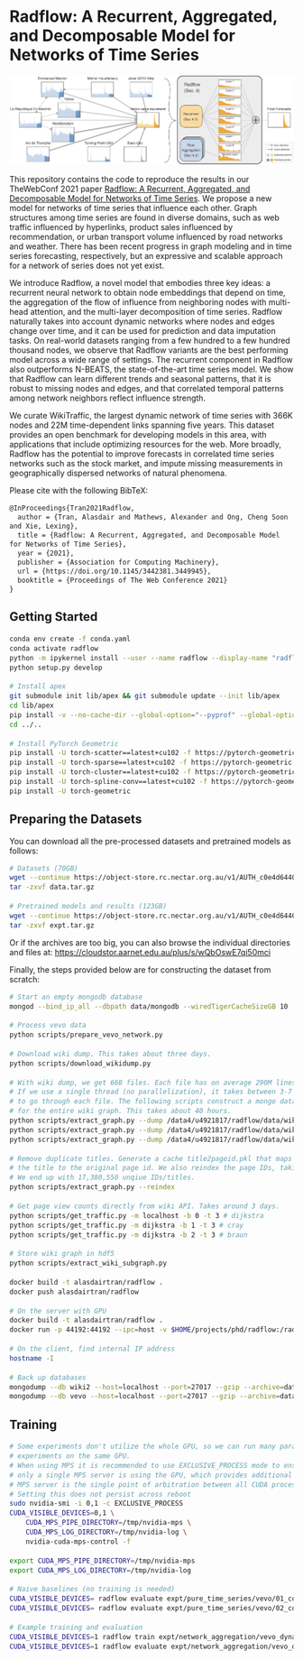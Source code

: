 # Radflow: A Recurrent, Aggregated, and Decomposable Model for Networks of Time Series

![Teaser](figures/teaser.png)

This repository contains the code to reproduce the results in our TheWebConf
2021 paper [Radflow: A Recurrent, Aggregated, and Decomposable Model for
Networks of Time Series](https://arxiv.org/abs/2102.07289). We propose a new
model for networks of time series that influence each other. Graph structures
among time series are found in diverse domains, such as web traffic influenced
by hyperlinks, product sales influenced by recommendation, or urban transport
volume influenced by road networks and weather. There has been recent progress
in graph modeling and in time series forecasting, respectively, but an
expressive and scalable approach for a network of series does not yet exist.

We introduce Radflow, a novel model that embodies three key ideas: a recurrent
neural network to obtain node embeddings that depend on time, the aggregation
of the flow of influence from neighboring nodes with multi-head attention, and
the multi-layer decomposition of time series. Radflow naturally takes into
account dynamic networks where nodes and edges change over time, and it can be
used for prediction and data imputation tasks. On real-world datasets ranging
from a few hundred to a few hundred thousand nodes, we observe that Radflow
variants are the best performing model across a wide range of settings. The
recurrent component in Radflow also outperforms N-BEATS, the state-of-the-art
time series model. We show that Radflow can learn different trends and seasonal
patterns, that it is robust to missing nodes and edges, and that correlated
temporal patterns among network neighbors reflect influence strength.

We curate WikiTraffic, the largest dynamic network of time series with 366K
nodes and 22M time-dependent links spanning five years. This dataset provides
an open benchmark for developing models in this area, with applications that
include optimizing resources for the web. More broadly, Radflow has the
potential to improve forecasts in correlated time series networks such as the
stock market, and impute missing measurements in geographically dispersed
networks of natural phenomena.

Please cite with the following BibTeX:

```raw
@InProceedings{Tran2021Radflow,
  author = {Tran, Alasdair and Mathews, Alexander and Ong, Cheng Soon and Xie, Lexing},
  title = {Radflow: A Recurrent, Aggregated, and Decomposable Model for Networks of Time Series},
  year = {2021},
  publisher = {Association for Computing Machinery},
  url = {https://doi.org/10.1145/3442381.3449945},
  booktitle = {Proceedings of The Web Conference 2021}
}
```

## Getting Started

```sh
conda env create -f conda.yaml
conda activate radflow
python -m ipykernel install --user --name radflow --display-name "radflow"
python setup.py develop

# Install apex
git submodule init lib/apex && git submodule update --init lib/apex
cd lib/apex
pip install -v --no-cache-dir --global-option="--pyprof" --global-option="--cpp_ext" --global-option="--cuda_ext" ./
cd ../..

# Install PyTorch Geometric
pip install -U torch-scatter==latest+cu102 -f https://pytorch-geometric.com/whl/torch-1.6.0.html
pip install -U torch-sparse==latest+cu102 -f https://pytorch-geometric.com/whl/torch-1.6.0.html
pip install -U torch-cluster==latest+cu102 -f https://pytorch-geometric.com/whl/torch-1.6.0.html
pip install -U torch-spline-conv==latest+cu102 -f https://pytorch-geometric.com/whl/torch-1.6.0.html
pip install -U torch-geometric
```

## Preparing the Datasets

You can download all the pre-processed datasets and pretrained models as
follows:

```sh
# Datasets (70GB)
wget --continue https://object-store.rc.nectar.org.au/v1/AUTH_c0e4d64401cf433fb0260d211c3f23f8/radflow/data.tar.gz
tar -zxvf data.tar.gz

# Pretrained models and results (123GB)
wget --continue https://object-store.rc.nectar.org.au/v1/AUTH_c0e4d64401cf433fb0260d211c3f23f8/radflow/expt.tar.gz
tar -zxvf expt.tar.gz
```

Or if the archives are too big, you can also browse the individual directories
and files at: https://cloudstor.aarnet.edu.au/plus/s/wQbOswE7qi50mci

Finally, the steps provided below are for constructing the dataset from
scratch:

```sh
# Start an empty mongodb database
mongod --bind_ip_all --dbpath data/mongodb --wiredTigerCacheSizeGB 10

# Process vevo data
python scripts/prepare_vevo_network.py

# Download wiki dump. This takes about three days.
python scripts/download_wikidump.py

# With wiki dump, we get 668 files. Each file has on average 290M lines.
# If we use a single thread (no parallelization), it takes between 3-7 hours
# to go through each file. The following scripts construct a mongo database
# for the entire wiki graph. This takes about 40 hours.
python scripts/extract_graph.py --dump /data4/u4921817/radflow/data/wikidump --host dijkstra --n-jobs 24 --total 232 --split 0 # braun
python scripts/extract_graph.py --dump /data4/u4921817/radflow/data/wikidump --host dijkstra --n-jobs 20 --total 232 --split 1 # cray
python scripts/extract_graph.py --dump /data4/u4921817/radflow/data/wikidump --host dijkstra --n-jobs 20 --total 232 --split 2 # cray

# Remove duplicate titles. Generate a cache title2pageid.pkl that maps
# the title to the original page id. We also reindex the page IDs, taking 3h.
# We end up with 17,380,550 unqiue IDs/titles.
python scripts/extract_graph.py --reindex

# Get page view counts directly from wiki API. Takes around 3 days.
python scripts/get_traffic.py -m localhost -b 0 -t 3 # dijkstra
python scripts/get_traffic.py -m dijkstra -b 1 -t 3 # cray
python scripts/get_traffic.py -m dijkstra -b 2 -t 3 # braun

# Store wiki graph in hdf5
python scripts/extract_wiki_subgraph.py

docker build -t alasdairtran/radflow .
docker push alasdairtran/radflow

# On the server with GPU
docker build -t alasdairtran/radflow .
docker run -p 44192:44192 --ipc=host -v $HOME/projects/phd/radflow:/radflow alasdairtran/radflow

# On the client, find internal IP address
hostname -I

# Back up databases
mongodump --db wiki2 --host=localhost --port=27017 --gzip --archive=data/mongobackups/wiki-2020-09-17.gz
mongodump --db vevo --host=localhost --port=27017 --gzip --archive=data/mongobackups/vevo-2020-09-17.gz
```

## Training

```sh
# Some experiments don't utilize the whole GPU, so we can run many parallel
# experiments on the same GPU.
# When using MPS it is recommended to use EXCLUSIVE_PROCESS mode to ensure that
# only a single MPS server is using the GPU, which provides additional insurance that the
# MPS server is the single point of arbitration between all CUDA processes for that GPU.
# Setting this does not persist across reboot
sudo nvidia-smi -i 0,1 -c EXCLUSIVE_PROCESS
CUDA_VISIBLE_DEVICES=0,1 \
    CUDA_MPS_PIPE_DIRECTORY=/tmp/nvidia-mps \
    CUDA_MPS_LOG_DIRECTORY=/tmp/nvidia-log \
    nvidia-cuda-mps-control -f

export CUDA_MPS_PIPE_DIRECTORY=/tmp/nvidia-mps
export CUDA_MPS_LOG_DIRECTORY=/tmp/nvidia-log

# Naive baselines (no training is needed)
CUDA_VISIBLE_DEVICES= radflow evaluate expt/pure_time_series/vevo/01_copying_previous_day/config.yaml
CUDA_VISIBLE_DEVICES= radflow evaluate expt/pure_time_series/vevo/02_copying_previous_week/config.yaml

# Example training and evaluation
CUDA_VISIBLE_DEVICES=1 radflow train expt/network_aggregation/vevo_dynamic/imputation/one_hop/15_radflow/config.yaml -f
CUDA_VISIBLE_DEVICES=1 radflow evaluate expt/network_aggregation/vevo_dynamic/imputation/one_hop/15_radflow/config.yaml -m expt/network_aggregation/vevo_dynamic/imputation/one_hop/15_radflow/serialization/best.th
```
